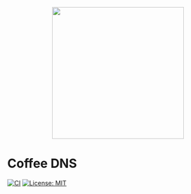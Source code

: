 <p align="center">
  <img width="300" height="300" src="https://avatars.githubusercontent.com/u/83888647?s=400&u=6af02aac5d231078d812b6da713fa4cfcba2f5d1&v=4">
</p>

# Coffee DNS

[![CI](https://github.com/Coffee-DNS/coffee-dns/actions/workflows/ci.yml/badge.svg)](https://github.com/Coffee-DNS/coffee-dns/actions/workflows/ci.yml)
[![License: MIT](https://img.shields.io/badge/License-MIT-yellow.svg)](https://opensource.org/licenses/MIT)
